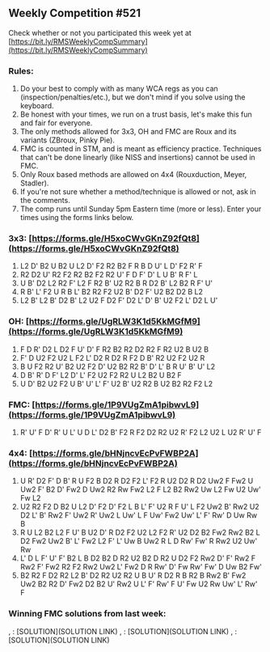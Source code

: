 ## Weekly Competition #521 
 Check whether or not you participated this week yet at [https://bit.ly/RMSWeeklyCompSummary](https://bit.ly/RMSWeeklyCompSummary) 
 ### Rules: 
 1. Do your best to comply with as many WCA regs as you can (inspection/penalties/etc.), but we don't mind if you solve using the keyboard. 
 2. Be honest with your times, we run on a trust basis, let's make this fun and fair for everyone. 
 3. The only methods allowed for 3x3, OH and FMC are Roux and its variants (ZBroux, Pinky Pie). 
 4. FMC is counted in STM, and is meant as efficiency practice. Techniques that can't be done linearly (like NISS and insertions) cannot be used in FMC. 
 5. Only Roux based methods are allowed on 4x4 (Rouxduction, Meyer, Stadler). 
 6. If you're not sure whether a method/technique is allowed or not, ask in the comments. 
 7. The comp runs until Sunday 5pm Eastern time (more or less). Enter your times using the forms links below. 
 
### 3x3: [https://forms.gle/H5xoCWvGKnZ92fQt8](https://forms.gle/H5xoCWvGKnZ92fQt8) 
 1. L2 D' B2 U B2 U L2 D' F2 R2 B2 F R B D U' L D' F2 R' F 
 2. R2 D2 U' R2 F2 R2 B2 F2 R2 U' F D F' D' L U B' R F' L 
 3. U B' D2 L2 R2 F' L2 F R2 B' U2 R2 B R D2 B' L2 B2 R F' U' 
 4. R B' L' F2 U R B L' B2 R2 F2 U2 B' D2 F' U2 B2 D2 B L2 
 5. L2 B' L2 B' D2 B' L2 U2 F D2 F' D2 L' D' B' U2 F2 L' D2 L U' 
 
### OH: [https://forms.gle/UgRLW3K1d5KkMGfM9](https://forms.gle/UgRLW3K1d5KkMGfM9) 
 1. F D R' D2 L D2 F U' D' F R2 B2 R2 D2 R2 F R2 U2 B U2 B 
 2. F' D U2 F2 U2 L F2 L' D2 R D2 R F2 D B' R2 U2 F2 U2 R 
 3. B U F2 R2 U' B2 U2 F2 D' U2 B2 R2 B' D' L' B R U' B' U' L2 
 4. D B' R' D F' L2 D' L' F2 U2 F2 R2 U L2 B2 U B2 F 
 5. U D' B2 U2 F2 U B' U' L' F' U2 B' U2 R2 B U2 B2 R2 F2 L2 
 
### FMC: [https://forms.gle/1P9VUgZmA1pibwvL9](https://forms.gle/1P9VUgZmA1pibwvL9) 
 1. R' U' F D' R' U L' U D L' D2 B' F2 R F2 D2 R2 U2 R' F2 L2 U2 L U2 R' U' F 
 
### 4x4: [https://forms.gle/bHNjncvEcPvFWBP2A](https://forms.gle/bHNjncvEcPvFWBP2A) 
 1. U R' D2 F' D B' R U F2 B D2 R D2 F2 L' F2 R U2 D2 R D2 Uw2 F Fw2 U Uw2 F' B2 D' Fw2 D Uw2 R2 Rw Fw2 L2 F L2 B2 Rw2 Uw L2 Fw U2 Uw' Fw L2 
 2. U2 R2 F2 D B2 U L2 D' F2 D' F2 L B L' F' U2 R F U' L F2 Uw2 B' Rw2 U2 D2 L' B' Rw2 F' Uw2 R' Uw2 L Uw' L F Uw' Fw2 Uw' L' F' Rw' D Uw Rw B 
 3. R U L2 B2 L2 F U' B U2 D' R D2 F2 U2 L2 F2 R' U2 D2 B2 Fw2 Rw2 B2 L D2 Fw2 Uw2 B' L' Fw2 L2 F' L' Uw B Uw2 R L D Rw' Fw' R Rw2 U2 Uw' Rw 
 4. L' D L F' U' F' B2 L B D2 B2 D R2 U2 B2 D R2 U D2 F2 Rw2 D' F' Rw2 F Rw2 F' Fw2 R2 F2 Rw2 Uw2 L' Fw2 D R Rw' D' Fw Rw' Fw' D Uw B2 Fw' 
 5. B2 R2 F D2 R2 L2 B' D2 R2 U2 R2 U B U' R D2 R B R2 B Rw2 B' Fw2 Uw2 B2 R2 D' Fw2 D2 B2 U' Rw2 U L' F' Rw' F U' Fw U2 Rw Uw' L' Rw' F 
 
### Winning FMC solutions from last week: 
 , : [SOLUTION](SOLUTION LINK) 
 , : [SOLUTION](SOLUTION LINK) 
 , : [SOLUTION](SOLUTION LINK)